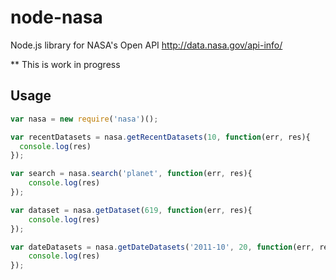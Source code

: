 node-nasa
=========

Node.js library for NASA's Open API
http://data.nasa.gov/api-info/

** This is work in progress

## Usage
```javascript
var nasa = new require('nasa')();

var recentDatasets = nasa.getRecentDatasets(10, function(err, res){
  console.log(res)
});

var search = nasa.search('planet', function(err, res){
	console.log(res)
});

var dataset = nasa.getDataset(619, function(err, res){
	console.log(res)
});

var dateDatasets = nasa.getDateDatasets('2011-10', 20, function(err, res){
	console.log(res)
});
```
